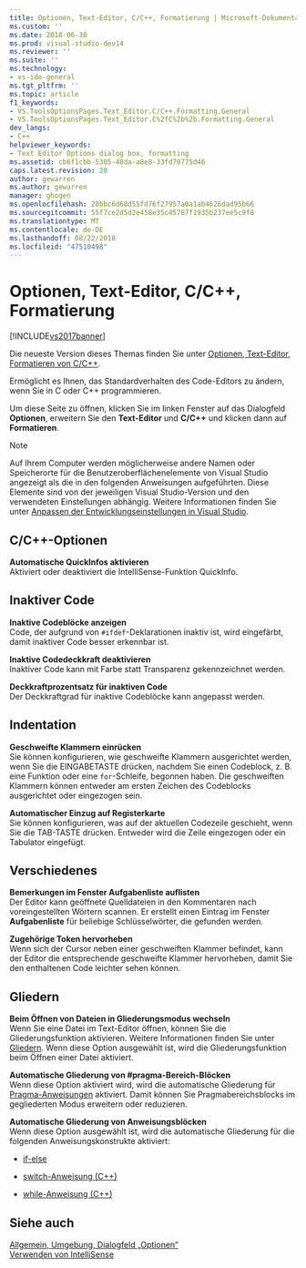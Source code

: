 ```yaml
---
title: Optionen, Text-Editor, C/C++, Formatierung | Microsoft-Dokumentation
ms.custom: ''
ms.date: 2018-06-30
ms.prod: visual-studio-dev14
ms.reviewer: ''
ms.suite: ''
ms.technology:
- vs-ide-general
ms.tgt_pltfrm: ''
ms.topic: article
f1_keywords:
- VS.ToolsOptionsPages.Text_Editor.C/C++.Formatting.General
- VS.ToolsOptionsPages.Text_Editor.C%2fC%2b%2b.Formatting.General
dev_langs:
- C++
helpviewer_keywords:
- Text Editor Options dialog box, formatting
ms.assetid: cb6f1cbb-5305-48da-a8e8-33fd70775d46
caps.latest.revision: 20
author: gewarren
ms.author: gewarren
manager: ghogen
ms.openlocfilehash: 28bbc6d68d55fd76f27957a0a1ab4626dad95b66
ms.sourcegitcommit: 55f7ce2d5d2e458e35c45787f1935b237ee5c9f8
ms.translationtype: MT
ms.contentlocale: de-DE
ms.lasthandoff: 08/22/2018
ms.locfileid: "47510498"
---
```

# <a name="options-text-editor-cc-formatting"></a>Optionen, Text-Editor, C/C++, Formatierung
[!INCLUDE[vs2017banner](../../includes/vs2017banner.md)]

Die neueste Version dieses Themas finden Sie unter [Optionen, Text-Editor, Formatieren von C/C++](https://docs.microsoft.com/visualstudio/ide/reference/options-text-editor-c-cpp-formatting).  
  
  
Ermöglicht es Ihnen, das Standardverhalten des Code-Editors zu ändern, wenn Sie in C oder C++ programmieren.  
  
 Um diese Seite zu öffnen, klicken Sie im linken Fenster auf das Dialogfeld **Optionen**, erweitern Sie den **Text-Editor** und **C/C++** und klicken dann auf **Formatieren**.  
  
> [!NOTE]
>  Auf Ihrem Computer werden möglicherweise andere Namen oder Speicherorte für die Benutzeroberflächenelemente von Visual Studio angezeigt als die in den folgenden Anweisungen aufgeführten. Diese Elemente sind von der jeweiligen Visual Studio-Version und den verwendeten Einstellungen abhängig. Weitere Informationen finden Sie unter [Anpassen der Entwicklungseinstellungen in Visual Studio](http://msdn.microsoft.com/en-us/22c4debb-4e31-47a8-8f19-16f328d7dcd3).  
  
## <a name="cc-options"></a>C/C++-Optionen  
 **Automatische QuickInfos aktivieren**  
 Aktiviert oder deaktiviert die IntelliSense-Funktion QuickInfo.  
  
## <a name="inactive-code"></a>Inaktiver Code  
 **Inaktive Codeblöcke anzeigen**  
 Code, der aufgrund von `#ifdef`-Deklarationen inaktiv ist, wird eingefärbt, damit inaktiver Code besser erkennbar ist.  
  
 **Inaktive Codedeckkraft deaktivieren**  
 Inaktiver Code kann mit Farbe statt Transparenz gekennzeichnet werden.  
  
 **Deckkraftprozentsatz für inaktiven Code**  
 Der Deckkraftgrad für inaktive Codeblöcke kann angepasst werden.  
  
## <a name="indentation"></a>Indentation  
 **Geschweifte Klammern einrücken**  
 Sie können konfigurieren, wie geschweifte Klammern ausgerichtet werden, wenn Sie die EINGABETASTE drücken, nachdem Sie einen Codeblock, z. B. eine Funktion oder eine `for`-Schleife, begonnen haben. Die geschweiften Klammern können entweder am ersten Zeichen des Codeblocks ausgerichtet oder eingezogen sein.  
  
 **Automatischer Einzug auf Registerkarte**  
 Sie können konfigurieren, was auf der aktuellen Codezeile geschieht, wenn Sie die TAB-TASTE drücken. Entweder wird die Zeile eingezogen oder ein Tabulator eingefügt.  
  
## <a name="miscellaneous"></a>Verschiedenes  
 **Bemerkungen im Fenster Aufgabenliste auflisten**  
 Der Editor kann geöffnete Quelldateien in den Kommentaren nach voreingestellten Wörtern scannen. Er erstellt einen Eintrag im Fenster **Aufgabenliste** für beliebige Schlüsselwörter, die gefunden werden.  
  
 **Zugehörige Token hervorheben**  
 Wenn sich der Cursor neben einer geschweiften Klammer befindet, kann der Editor die entsprechende geschweifte Klammer hervorheben, damit Sie den enthaltenen Code leichter sehen können.  
  
## <a name="outlining"></a>Gliedern  
 **Beim Öffnen von Dateien in Gliederungsmodus wechseln**  
 Wenn Sie eine Datei im Text-Editor öffnen, können Sie die Gliederungsfunktion aktivieren. Weitere Informationen finden Sie unter [Gliedern](../../ide/outlining.md). Wenn diese Option ausgewählt ist, wird die Gliederungsfunktion beim Öffnen einer Datei aktiviert.  
  
 **Automatische Gliederung von #pragma-Bereich-Blöcken**  
 Wenn diese Option aktiviert wird, wird die automatische Gliederung für [Pragma-Anweisungen](http://msdn.microsoft.com/library/9867b438-ac64-4e10-973f-c3955209873f) aktiviert. Damit können Sie Pragmabereichsblocks im gegliederten Modus erweitern oder reduzieren.  
  
 **Automatische Gliederung von Anweisungsblöcken**  
 Wenn diese Option ausgewählt ist, wird die automatische Gliederung für die folgenden Anweisungskonstrukte aktiviert:  
  
-   [if-else](http://msdn.microsoft.com/library/d9a1d562-8cf5-4bd4-9ba7-8ad970cd25b2)  
  
-   [switch-Anweisung (C++)](http://msdn.microsoft.com/library/6c3f3ed3-5593-463c-8f4b-b33742b455c6)  
  
-   [while-Anweisung (C++)](http://msdn.microsoft.com/library/358dbe76-5e5e-4af5-b575-c2293c636899)  
  
## <a name="see-also"></a>Siehe auch  
 [Allgemein, Umgebung, Dialogfeld „Optionen“](../../ide/reference/general-environment-options-dialog-box.md)   
 [Verwenden von IntelliSense](../../ide/using-intellisense.md)



